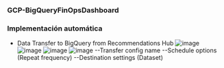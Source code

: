 ### GCP-BigQueryFinOpsDashboard

### Implementación automática 

- Data Transfer to BigQuery from Recommendations Hub
![image](https://github.com/user-attachments/assets/76f5ecd1-b67d-4bfe-bbb3-12d06f4a9dec)
![image](https://github.com/user-attachments/assets/3b569b40-80c7-4ac7-9b44-262f3adf3b85)
![image](https://github.com/user-attachments/assets/defb1ecb-ae27-4bf0-bdf5-bc402b9d2b5e)
![image](https://github.com/user-attachments/assets/f7ba06d2-bf92-4574-89f3-1122aab7f503)
--Transfer config name
--Schedule options (Repeat frequency)
--Destination settings (Dataset)
